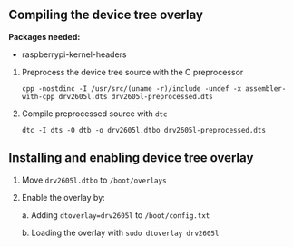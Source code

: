 ## Compiling the device tree overlay

**Packages needed:**
* raspberrypi-kernel-headers

1. Preprocess the device tree source with the C preprocessor

	```cpp -nostdinc -I /usr/src/(uname -r)/include -undef -x assembler-with-cpp drv2605l.dts drv2605l-preprocessed.dts```

2. Compile preprocessed source with `dtc`

	```dtc -I dts -O dtb -o drv2605l.dtbo drv2605l-preprocessed.dts```

## Installing and enabling device tree overlay

1. Move `drv2605l.dtbo` to `/boot/overlays`

2. Enable the overlay by:

	a. Adding `dtoverlay=drv2605l` to `/boot/config.txt`

	b. Loading the overlay with `sudo dtoverlay drv2605l`
